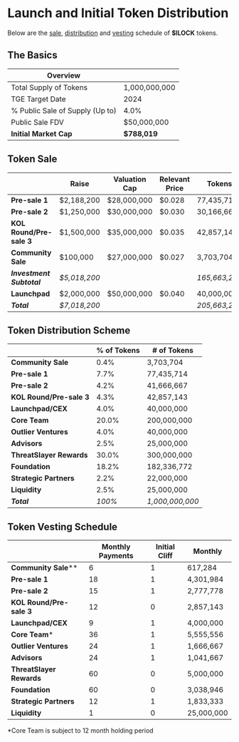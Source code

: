# Launch and Initial Token Distribution

Below are the [sale](#sale), [distribution](#distribution) and [vesting](#vesting) schedule of **$ILOCK** tokens.

## The Basics

| Overview                        |               |
|---------------------------------|---------------|
| Total Supply of Tokens          | 1,000,000,000 |
| TGE Target Date                 |  2024    |
| % Public Sale of Supply (Up to) | 4.0%          |
| Public Sale FDV           | $50,000,000    |
| **Initial Market Cap** | **$788,019** | 

## Token Sale

|                         | Raise       | Valuation Cap | Relevant Price  | Tokens      | % of Tokens   |
|-------------------------|-------------|---------------|-----------------|-------------|---------------|
| **Pre-sale 1**          | $2,188,200  | $28,000,000   |  $0.028         | 77,435,714  |   7.74%       |
| **Pre-sale 2**          | $1,250,000  | $30,000,000   |  $0.030         | 30,166,667  |   4.17%       |
| **KOL Round/Pre-sale 3** | $1,500,000    | $35,000,000   |  $0.035         | 42,857,143  |   4.29%    |
| **Community Sale**      | $100,000    | $27,000,000   |  $0.027         | 3,703,704   |   0.37%       |
| ***Investment Subtotal***|*$5,018,200*|               |                 |*165,663,228*|   *16.57%*    |
| **Launchpad**   | $2,000,000    | $50,000,000   |  $0.040         | 40,000,000  |   4.00%       |
| ***Total***             |*$7,018,200* |               |                 |*205,663,228*|   *20.57%*    |


## Token Distribution Scheme

|                      | % of Tokens | # of Tokens   |
|----------------------|-------------|---------------|
| **Community Sale**   | 0.4%        | 3,703,704    |
| **Pre-sale 1**       | 7.7%        | 77,435,714    |
| **Pre-sale 2**       | 4.2%        | 41,666,667    |
| **KOL Round/Pre-sale 3**| 4.3%        | 42,857,143 |
| **Launchpad/CEX**| 4.0%        | 40,000,000    |        
| **Core Team**        | 20.0%       | 200,000,000   |
| **Outlier Ventures** | 4.0%        | 40,000,000    |
| **Advisors**         | 2.5%        | 25,000,000    |
| **ThreatSlayer Rewards**| 30.0%       | 300,000,000   |
| **Foundation**       | 18.2%       | 182,336,772   |
| **Strategic Partners**| 2.2%   | 22,000,000  |
| **Liquidity**| 2.5%   | 25,000,000  |
| ***Total***          | *100%*      |*1,000,000,000*|


## Token Vesting Schedule

|                        | Monthly Payments | Initial Cliff | Monthly     |
|------------------------|------------------|---------------|-------------|
| **Community Sale****     | 6               | 1             |  617,284  |
| **Pre-sale 1**         | 18               | 1             |  4,301,984  |
| **Pre-sale 2**         | 15               | 1             |  2,777,778 |
| **KOL Round/Pre-sale 3**| 12              | 0             |  2,857,143  |
| **Launchpad/CEX**| 9                | 1             |  4,000,000 |
| **Core Team***       | 36               | 1             |  5,555,556  |
| **Outlier Ventures**   | 24               | 1             |  1,666,667  |
| **Advisors**           | 24               | 1             |  1,041,667  |
| **ThreatSlayer Rewards**  |60              | 0             |  5,000,000  |
| **Foundation**         | 60               | 0             |  3,038,946 |
| **Strategic Partners**| 12                | 1             |  1,833,333  |
| **Liquidity**| 1               | 0             |  25,000,000 |

*Core Team is subject to 12 month holding period
